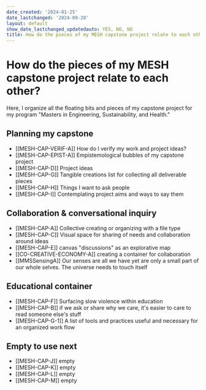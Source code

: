 ```yaml
---
date_created: '2024-01-25'
date_lastchanged: '2024-09-20'
layout: default
show_date_lastchanged_updatedauto: YES, NO, NO
title: How do the pieces of my MESH capstone project relate to each other?
---
```


# How do the pieces of my MESH capstone project relate to each other?
Here, I organize all the floating bits and pieces of my capstone project for my program "Masters in Engineering, Sustainability, and Health."

## Planning my capstone
- [[MESH-CAP-VERIF-A]] How do I verify my work and project ideas?
- [[MESH-CAP-EPIST-A]] Empistemological bubbles of my capstone project
- [[MESH-CAP-D]] Project ideas
- [[MESH-CAP-G]] Tangible creations list for collecting all deliverable pieces
- [[MESH-CAP-H]] Things I want to ask people
- [[MESH-CAP-I]] Contemplating project aims and ways to say them
## Collaboration & conversational inquiry
- [[MESH-CAP-A]] Collective creating or organizing with a file type  
- [[MESH-CAP-C]] Visual space for sharing of needs and collaboration around ideas 
- [[MESH-CAP-E]] canvas "discussions" as an explorative map
- [[CO-CREATIVE-ECONOMY-A]] creating a container for collaboration 
- [[MMSSensingA]] Our senses are all we have yet are only a small part of our whole selves. The universe needs to touch itself

## Educational container 
- [[MESH-CAP-F]] Surfacing slow violence within education
- [[MESH-CAP-B]] if we ask or share why we care, it's easier to care to read someone else's stuff 
- [[MESH-CAP-G-1]] A list of tools and practices useful and necessary for an organized work flow


## Empty to use next
- [[MESH-CAP-J]] empty
- [[MESH-CAP-K]] empty
- [[MESH-CAP-L]] empty
- [[MESH-CAP-M]] empty









